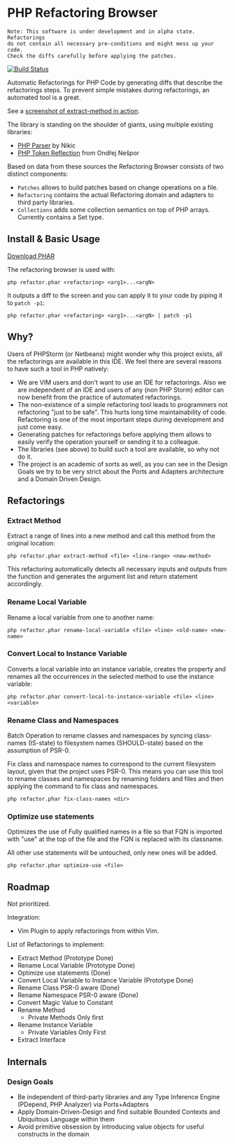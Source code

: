 # PHP Refactoring Browser

    Note: This software is under development and in alpha state. Refactorings
    do not contain all necessary pre-conditions and might mess up your code.
    Check the diffs carefully before applying the patches.

[![Build Status](https://travis-ci.org/QafooLabs/php-refactoring-browser.png)](https://travis-ci.org/QafooLabs/php-refactoring-browser)

Automatic Refactorings for PHP Code by generating diffs that describe
the refactorings steps. To prevent simple mistakes during refactorings, an automated tool
is a great.

See a [screenshot of extract-method in action](docs/extract_method.png).

The library is standing on the shoulder of giants, using multiple existing libraries:

* [PHP Parser](https://github.com/nikic/PHP-Parser) by Nikic
* [PHP Token Reflection](https://github.com/Andrewsville/PHP-Token-Reflection) from Ondřej Nešpor

Based on data from these sources the Refactoring Browser consists of two distinct components:

* ``Patches`` allows to build patches based on change operations on a file.
* ``Refactoring`` contains the actual Refactoring domain and adapters to third party libraries.
* ``Collections`` adds some collection semantics on top of PHP arrays. Currently contains a Set type.

## Install & Basic Usage

[Download PHAR](https://github.com/QafooLabs/php-refactoring-browser/releases)

The refactoring browser is used with:

    php refactor.phar <refactoring> <arg1>...<argN>

It outputs a diff to the screen and you can apply it to your code by piping it to ``patch -p1``:

    php refactor.phar <refactoring> <arg1>...<argN> | patch -p1

## Why?

Users of PHPStorm (or Netbeans) might wonder why this project exists, all the
refactorings are available in this IDE. We feel there are several reasons to have
such a tool in PHP natively:

* We are VIM users and don't want to use an IDE for refactorings. Also we
  are independent of an IDE and users of any (non PHP Storm) editor can now
  benefit from the practice of automated refactorings.
* The non-existence of a simple refactoring tool leads to programmers not
  refactoring "just to be safe". This hurts long time maintainability of code.
  Refactoring is one of the most important steps during development and just come easy.
* Generating patches for refactorings before applying them allows to easily
  verify the operation yourself or sending it to a colleague.
* The libraries (see above) to build such a tool are available, so why not do it.
* The project is an academic of sorts as well, as you can see in the Design Goals
  we try to be very strict about the Ports and Adapters architecture and a Domain
  Driven Design.

## Refactorings

### Extract Method

Extract a range of lines into a new method and call this method from the original
location:

    php refactor.phar extract-method <file> <line-range> <new-method>

This refactoring automatically detects all necessary inputs and outputs from the
function and generates the argument list and return statement accordingly.

### Rename Local Variable

Rename a local variable from one to another name:

    php refactor.phar rename-local-variable <file> <line> <old-name> <new-name>

### Convert Local to Instance Variable

Converts a local variable into an instance variable, creates the property and renames
all the occurrences in the selected method to use the instance variable:

    php refactor.phar convert-local-to-instance-variable <file> <line> <variable>

### Rename Class and Namespaces

Batch Operation to rename classes and namespaces by syncing class-names (IS-state)
to filesystem names (SHOULD-state) based on the assumption of PSR-0.

Fix class and namespace names to correspond to the current filesystem layout,
given that the project uses PSR-0. This means you can use this tool to
rename classes and namespaces by renaming folders and files and then applying
the command to fix class and namespaces.

    php refactor.phar fix-class-names <dir>

### Optimize use statements

Optimizes the use of Fully qualified names in a file so that FQN is imported with 
"use" at the top of the file and the FQN is replaced with its classname.

All other use statements will be untouched, only new ones will be added.

    php refactor.phar optimize-use <file>

## Roadmap

Not prioritized.

Integration:

* Vim Plugin to apply refactorings from within Vim.

List of Refactorings to implement:

* Extract Method (Prototype Done)
* Rename Local Variable (Prototype Done)
* Optimize use statements (Done)
* Convert Local Variable to Instance Variable (Prototype Done)
* Rename Class PSR-0 aware (Done)
* Rename Namespace PSR-0 aware (Done)
* Convert Magic Value to Constant
* Rename Method
    * Private Methods Only first
* Rename Instance Variable
    * Private Variables Only First
* Extract Interface

## Internals

### Design Goals

* Be independent of third-party libraries and any Type Inference Engine (PDepend, PHP Analyzer) via Ports+Adapters
* Apply Domain-Driven-Design and find suitable Bounded Contexts and Ubiquitous Language within them
* Avoid primitive obsession by introducing value objects for useful constructs in the domain

